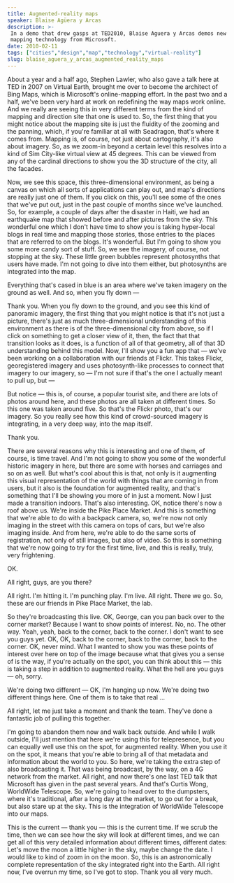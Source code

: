 ```yaml
---
title: Augmented-reality maps
speaker: Blaise Agüera y Arcas
description: >-
 In a demo that drew gasps at TED2010, Blaise Aguera y Arcas demos new augmented-reality
 mapping technology from Microsoft.
date: 2010-02-11
tags: ["cities","design","map","technology","virtual-reality"]
slug: blaise_aguera_y_arcas_augmented_reality_maps
---
```


About a year and a half ago, Stephen Lawler, who also gave a talk here at TED in 2007 on
Virtual Earth, brought me over to become the architect of Bing Maps, which is Microsoft's
online-mapping effort. In the past two and a half, we've been very hard at work on
redefining the way maps work online. And we really are seeing this in very different terms
from the kind of mapping and direction site that one is used to. So, the first thing that
you might notice about the mapping site is just the fluidity of the zooming and the
panning, which, if you're familiar at all with Seadragon, that's where it comes
from. Mapping is, of course, not just about cartography, it's also about imagery. So, as we
zoom-in beyond a certain level this resolves into a kind of Sim City-like virtual view at
45 degrees. This can be viewed from any of the cardinal directions to show you the 3D
structure of the city, all the facades.

Now, we see this space, this three-dimensional environment, as being a canvas on which all
sorts of applications can play out, and map's directions are really just one of them. If
you click on this, you'll see some of the ones that we've put out, just in the past couple
of months since we've launched. So, for example, a couple of days after the disaster in
Haiti, we had an earthquake map that showed before and after pictures from the sky. This
wonderful one which I don't have time to show you is taking hyper-local blogs in real time
and mapping those stories, those entries to the places that are referred to on the blogs.
It's wonderful. But I'm going to show you some more candy sort of stuff. So, we see the
imagery, of course, not stopping at the sky. These little green bubbles represent
photosynths that users have made. I'm not going to dive into them either, but photosynths
are integrated into the map.

Everything that's cased in blue is an area where we've taken imagery on the ground as
well. And so, when you fly down —

Thank you. When you fly down to the ground, and you see this kind of panoramic imagery,
the first thing that you might notice is that it's not just a picture, there's just as
much three-dimensional understanding of this environment as there is of the
three-dimensional city from above, so if I click on something to get a closer view of it,
then, the fact that that transition looks as it does, is a function of all of that
geometry, all of that 3D understanding behind this model. Now, I'll show you a fun app that
— we've been working on a collaboration with our friends at Flickr. This takes Flickr,
georegistered imagery and uses photosynth-like processes to connect that imagery to our
imagery, so — I'm not sure if that's the one I actually meant to pull up, but
—

But notice — this is, of course, a popular tourist site, and there are lots of photos
around here, and these photos are all taken at different times. So this one was taken
around five. So that's the Flickr photo, that's our imagery. So you really see how this
kind of crowd-sourced imagery is integrating, in a very deep way, into the map
itself.

Thank you.

There are several reasons why this is interesting and one of them, of course, is time
travel. And I'm not going to show you some of the wonderful historic imagery in here, but
there are some with horses and carriages and so on as well. But what's cool about this is
that, not only is it augmenting this visual representation of the world with things that
are coming in from users, but it also is the foundation for augmented reality, and that's
something that I'll be showing you more of in just a moment. Now I just made a transition
indoors. That's also interesting. OK, notice there's now a roof above us. We're inside the
Pike Place Market. And this is something that we're able to do with a backpack camera, so,
we're now not only imaging in the street with this camera on tops of cars, but we're also
imaging inside. And from here, we're able to do the same sorts of registration, not only
of still images, but also of video. So this is something that we're now going to try for
the first time, live, and this is really, truly, very frightening.

OK.

All right, guys, are you there?

All right. I'm hitting it. I'm punching play. I'm live. All right. There we go. So, these
are our friends in Pike Place Market, the lab.

So they're broadcasting this live. OK, George, can you pan back over to the corner market?
Because I want to show points of interest. No, no. The other way. Yeah, yeah, back to the
corner, back to the corner. I don't want to see you guys yet. OK, OK, back to the corner,
back to the corner, back to the corner. OK, never mind. What I wanted to show you was these
points of interest over here on top of the image because what that gives you a sense of is
the way, if you're actually on the spot, you can think about this — this is taking a step
in addition to augmented reality. What the hell are you guys — oh, sorry.

We're doing two different — OK, I'm hanging up now. We're doing two different things here.
One of them is to take that real ...

All right, let me just take a moment and thank the team. They've done a fantastic job of
pulling this together.

I'm going to abandon them now and walk back outside. And while I walk outside, I'll just
mention that here we're using this for telepresence, but you can equally well use this on
the spot, for augmented reality. When you use it on the spot, it means that you're able to
bring all of that metadata and information about the world to you. So here, we're taking
the extra step of also broadcasting it. That was being broadcast, by the way, on a 4G
network from the market. All right, and now there's one last TED talk that Microsoft has
given in the past several years. And that's Curtis Wong, WorldWide Telescope. So, we're
going to head over to the dumpsters, where it's traditional, after a long day at the
market, to go out for a break, but also stare up at the sky. This is the integration of
WorldWide Telescope into our maps.

This is the current — thank you — this is the current time. If we scrub the time, then we
can see how the sky will look at different times, and we can get all of this very detailed
information about different times, different dates: Let's move the moon a little higher in
the sky, maybe change the date. I would like to kind of zoom in on the moon. So, this is
an astronomically complete representation of the sky integrated right into the Earth. All
right now, I've overrun my time, so I've got to stop. Thank you all very
much.

<!--
ad_duration=3.33
event="TED2010"
external_start_time=0
has_talk_citation=0
intro_duration=11.82
is_subtitle_required="False"
is_talk_featured="True"
language="en"
language_swap="False"
native_language="en"
number_of_related_talks=6
number_of_speakers=1
number_of_subtitled_videos=28
number_of_tags=5
number_of_talk_download_languages=28
number_of_talk_more_resources=1
number_of_talk_recommendations=0
number_of_talks_take_actions=0
post_ad_duration=0.83
published_timestamp="2010-02-13 09:54:00"
recording_date="2010-02-11"
speaker_description="Software architect"
speaker_id=117
speaker_is_published=1
speaker_name="Blaise Agüera y Arcas"
talk_name="Augmented-reality maps"
talks_tags=["cities","design","map","technology","virtual-reality"]
talks_take_action=[]
url_photo_speaker="https://pe.tedcdn.com/images/ted/f7e78d22acfe4f2df8252c78e1baaf6dc578058a_254x191.jpg"
url_photo_talk="https://pe.tedcdn.com/images/ted/149547_800x600.jpg"
url_webpage="https://www.ted.com/talks/blaise_aguera_y_arcas_augmented_reality_maps"
video_type_name="TED Stage Talk"
-->